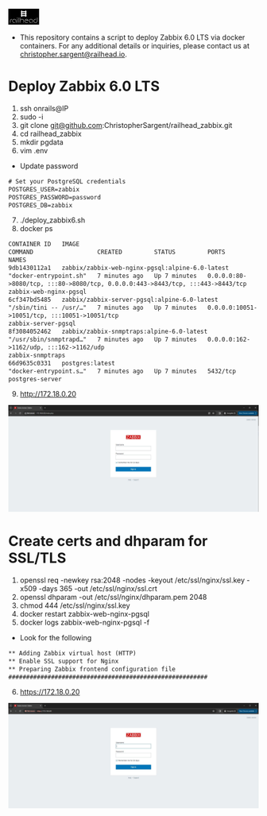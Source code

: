 ![alt text](rh_small_logo.jpg)
* This repository contains a script to deploy Zabbix 6.0 LTS via docker containers. For any additional details or inquiries, please contact us at christopher.sargent@railhead.io.

# Deploy Zabbix 6.0 LTS
1. ssh onrails@IP
2. sudo -i 
3. git clone git@github.com:ChristopherSargent/railhead_zabbix.git
4. cd railhead_zabbix
5. mkdir pgdata
6. vim .env
* Update password
```
# Set your PostgreSQL credentials
POSTGRES_USER=zabbix
POSTGRES_PASSWORD=password
POSTGRES_DB=zabbix
```
7. ./deploy_zabbix6.sh
8. docker ps 
```
CONTAINER ID   IMAGE                                             COMMAND                  CREATED         STATUS         PORTS                                                                            NAMES
9db1430112a1   zabbix/zabbix-web-nginx-pgsql:alpine-6.0-latest   "docker-entrypoint.sh"   7 minutes ago   Up 7 minutes   0.0.0.0:80->8080/tcp, :::80->8080/tcp, 0.0.0.0:443->8443/tcp, :::443->8443/tcp   zabbix-web-nginx-pgsql
6cf347bd5485   zabbix/zabbix-server-pgsql:alpine-6.0-latest      "/sbin/tini -- /usr/…"   7 minutes ago   Up 7 minutes   0.0.0.0:10051->10051/tcp, :::10051->10051/tcp                                    zabbix-server-pgsql
8f3084052462   zabbix/zabbix-snmptraps:alpine-6.0-latest         "/usr/sbin/snmptrapd…"   7 minutes ago   Up 7 minutes   0.0.0.0:162->1162/udp, :::162->1162/udp                                          zabbix-snmptraps
66d9635c0331   postgres:latest                                   "docker-entrypoint.s…"   7 minutes ago   Up 7 minutes   5432/tcp                                                                         postgres-server
```
9. http://172.18.0.20

![Screenshot](resources/zabbixhttp.JPG)

# Create certs and dhparam for SSL/TLS
1. openssl req -newkey rsa:2048 -nodes -keyout /etc/ssl/nginx/ssl.key -x509 -days 365 -out /etc/ssl/nginx/ssl.crt
2. openssl dhparam -out /etc/ssl/nginx/dhparam.pem 2048
3. chmod 444 /etc/ssl/nginx/ssl.key
4. docker restart zabbix-web-nginx-pgsql
5. docker logs zabbix-web-nginx-pgsql -f
* Look for the following
```
** Adding Zabbix virtual host (HTTP)
** Enable SSL support for Nginx
** Preparing Zabbix frontend configuration file
########################################################
```
6. https://172.18.0.20

![Screenshot](resources/zabbixhttps.JPG)


